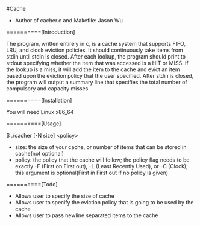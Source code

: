 #Cache
- Author of cacher.c and Makefile: Jason Wu

==========[Introduction]

The program, written entirely in c, is a cache system that supports FIFO, LRU, and clock eviction policies. It should continuously take items from stdin until stdin is closed. After each lookup, the program should print to stdout specifying
whether the item that was accessed is a HIT or MISS. If the lookup is a miss, it will add the item to the cache and evict an item based upon the eviction policy that the user specified. After stdin is closed, the program will output a summary line that specifies the total number of compulsory and capacity misses.

==========[Installation]

You will need Linux x86_64

==========[Usage]

$ ./cacher [-N size] \<policy\>

- size: the size of your cache, or number of items that can be stored in cache(not optional)
- policy: the policy that the cache will follow; the policy flag needs to be exactly -F (First on First out), -L (Least Recently Used), or -C (Clock); this argument is optional(First in First out if no policy is given)

==========[Todo]

- Allows user to specify the size of cache
- Allows user to specify the eviction policy that is going to be used by the cache
- Allows user to pass newline separated items to the cache
